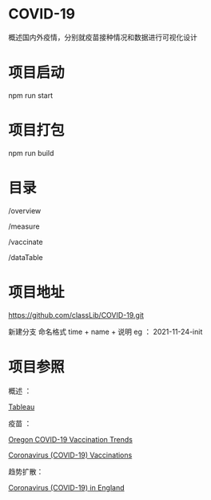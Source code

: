# COVID-19

概述国内外疫情，分别就疫苗接种情况和数据进行可视化设计

# 项目启动

npm run start

# 项目打包

npm run build

# 目录

/overview

/measure

/vaccinate

/dataTable

# 项目地址

https://github.com/classLib/COVID-19.git

新建分支 命名格式 time + name + 说明 eg ： 2021-11-24-init

# 项目参照

概述 ：

[Tableau](https://public.tableau.com/app/profile/covid.19.data.resource.hub/viz/COVID-19Cases_15840488375320/COVID-19GlobalView)

疫苗 ：

[Oregon COVID-19 Vaccination Trends](https://public.tableau.com/app/profile/oregon.health.authority.covid.19/viz/OregonCOVID-19VaccinationTrends/OregonStatewideVaccinationTrends)

[Coronavirus (COVID-19) Vaccinations](https://ourworldindata.org/covid-vaccinations#)

趋势扩散：

[Coronavirus (COVID-19) in England](https://public.tableau.com/app/profile/james.goodall/viz/COVID-19_15852394154580/COVID-19inEngland-Overview)
